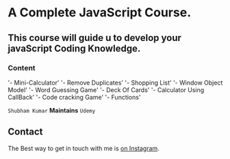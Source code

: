 # A Complete JavaScript Course.

## This course will guide u to develop your javaScript Coding Knowledge.


### Content

'- Mini-Calculator'
'- Remove Duplicates'
'- Shopping List'
'- Window Object Model'
'- Word Guessing Game'
'- Deck Of Cards'
'- Calculator Using CallBack'
'- Code cracking Game'
'- Functions'




`Shubham Kumar` <b>Maintains</b> `Udemy`

## Contact

The Best way to get in touch with me is [on Instagram](https://www.instagram.com/subham.kumar032/).
